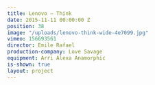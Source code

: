 ```yaml
---
title: Lenovo — Think
date: 2015-11-11 00:00:00 Z
position: 38
image: "/uploads/lenovo-think-wide-4e7099.jpg"
vimeo: 156693561
director: Emile Rafael
production-company: Love Savage
equipment: Arri Alexa Anamorphic
is-shown: true
layout: project
---
```



